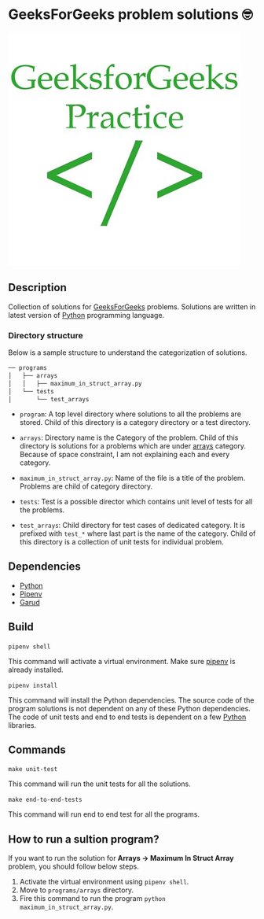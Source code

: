 # GeeksForGeeks problem solutions 🤓

![GeeksForGeeksPractice](images/geeksforgeeks_practice.jpe)


## Description

Collection of solutions for [GeeksForGeeks][geeksforgeeks] problems. Solutions
are written in latest version of [Python][python] programming language.

### Directory structure

Below is a sample structure to understand the categorization of solutions.

```
── programs
│   ├── arrays
│   │   ├── maximum_in_struct_array.py
│   └── tests
│       └── test_arrays
```

* `program`: A top level directory where solutions to all the problems are
  stored. Child of this directory is a category directory or a test directory.

* `arrays`: Directory name is the Category of the problem. Child of this
  directory is solutions for a problems which are under [arrays] category.
  Because of space constraint, I am not explaining each and every category.

* `maximum_in_struct_array.py`: Name of the file is a title of the problem.
  Problems are child of category directory.

* `tests`: Test is a possible director which contains unit level of tests for
  all the problems.

* `test_arrays`: Child directory for test cases of dedicated category. It is
  prefixed with `test_*` where last part is the name of the category. Child of
  this directory is a collection of unit tests for individual problem.


## Dependencies

* [Python][python]
* [Pipenv][pipenv]
* [Garud][garud]


## Build

```pipenv shell```

This command will activate a virtual environment. Make sure [pipenv][pipenv] is
already installed.

```pipenv install```

This command will install the Python dependencies. The source code of the
program solutions is not dependent on any of these Python dependencies. The code
of unit tests and end to end tests is dependent on a few [Python][python]
libraries.


## Commands

```make unit-test```

This command will run the unit tests for all the solutions.

```make end-to-end-tests```

This command will run end to end test for all the programs.


## How to run a sultion program?

If you want to run the solution for **Arrays -> Maximum In Struct Array**
problem, you should follow below steps.

1. Activate the virtual environment using `pipenv shell`.
2. Move to `programs/arrays` directory.
3. Fire this command to run the program `python maximum_in_struct_array.py`.



[geeksforgeeks]: geeksforgeeks.org
[python]: python.org
[pipenv]: https://pipenv.readthedocs.io/en/latest/#install-pipenv-today
[arrays]: https://practice.geeksforgeeks.org/explore/?category%5B%5D=Arrays&page=1&sortBy=accuracy
[garud]: https://gist.github.com/ultimatecoder/801177083c722884d8e6ff76bb342c8d

